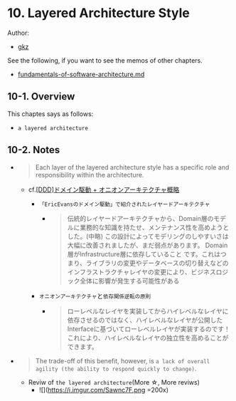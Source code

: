 # 10. Layered Architecture Style

Author:
  - [gkz](https://twitter.com/gkzvoice)

See the following, if you want to see the memos of other chapters.
  - [fundamentals-of-software-architecture.md](../fundamentals-of-software-architecture.md)


## 10-1. Overview

This chaptes says as follows:
 - `a layered architecture`

## 10-2. Notes

- > Each layer of the layered architecture style has a specific role and responsibility within the architecture.
  - cf.[[DDD]ドメイン駆動 + オニオンアーキテクチャ概略](https://qiita.com/little_hand_s/items/2040fba15d90b93fc124)
    - `「EricEvansのドメイン駆動」で紹介されたレイヤードアーキテクチャ`
      - > 伝統的レイヤードアーキテクチャから、Domain層のモデルに業務的な知識を持たせ、メンテナンス性を高めようとした。(中略) この設計によってモデリングのしやすいさは大幅に改善されましたが、まだ弱点があります。 Domain層がInfrastructure層に依存していること です。これはつまり、ライブラリの変更やデータベースの切り替えなどのインフラストラクチャレイヤの変更により、ビジネスロジック全体に影響が発生する可能性がある 

    - `オニオンアーキテクチャ`と`依存関係逆転の原則`
      - > ローレベルなレイヤを実装してからハイレベルなレイヤに依存させるのではなく、ハイレベルなレイヤが公開したInterfaceに基づいてローレベルレイヤが実装するのです！これにより、ハイレベルなレイヤの独立性を高めることができます。

- > The trade-off of this benefit, however, is `a lack of overall agility (the ability to respond quickly to change)`. 
  - Reviw of `the layered architecture`(More ☆, More reviws)
    - ![](https://i.imgur.com/Sawnc7F.png =200x)
